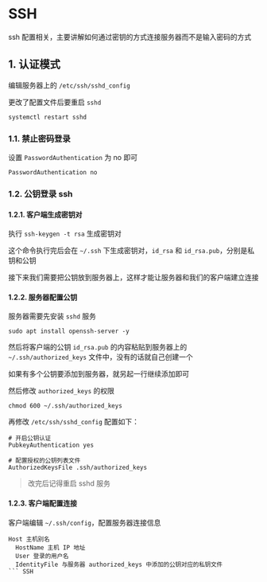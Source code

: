 # SSH

ssh 配置相关，主要讲解如何通过密钥的方式连接服务器而不是输入密码的方式

## 1. 认证模式

编辑服务器上的 `/etc/ssh/sshd_config`

更改了配置文件后要重启 `sshd`

```shell
systemctl restart sshd
```

### 1.1. 禁止密码登录

设置 `PasswordAuthentication` 为 no 即可

```shell
PasswordAuthentication no
```

### 1.2. 公钥登录 ssh

#### 1.2.1. 客户端生成密钥对

执行 `ssh-keygen -t rsa` 生成密钥对

这个命令执行完后会在 `~/.ssh` 下生成密钥对，`id_rsa` 和 `id_rsa.pub`，分别是私钥和公钥

接下来我们需要把公钥放到服务器上，这样才能让服务器和我们的客户端建立连接

#### 1.2.2. 服务器配置公钥

服务器需要先安装 `sshd` 服务

```shell
sudo apt install openssh-server -y
```

然后将客户端的公钥 `id_rsa.pub` 的内容粘贴到服务器上的 `~/.ssh/authorized_keys` 文件中，没有的话就自己创建一个

如果有多个公钥要添加到服务器，就另起一行继续添加即可

然后修改 `authorized_keys` 的权限

```shell
chmod 600 ~/.ssh/authorized_keys
```

再修改 `/etc/ssh/sshd_config` 配置如下：

```shell
# 开启公钥认证
PubkeyAuthentication yes

# 配置授权的公钥列表文件
AuthorizedKeysFile .ssh/authorized_keys
```

> 改完后记得重启 sshd 服务

#### 1.2.3. 客户端配置连接

客户端编辑 `~/.ssh/config`，配置服务器连接信息

````shell
Host 主机别名
  HostName 主机 IP 地址
  User 登录的用户名
  IdentityFile 与服务器 authorized_keys 中添加的公钥对应的私钥文件
``` SSH
````
